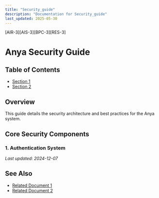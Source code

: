 ```yaml
---
title: "Security_guide"
description: "Documentation for Security_guide"
last_updated: 2025-05-30
---
```

[AIR-3][AIS-3][BPC-3][RES-3]


<!-- markdownlint-disable MD013 line-length -->

# Anya Security Guide

## Table of Contents

- [Section 1](#section-1)
- [Section 2](#section-2)


## Overview
This guide details the security architecture and best practices for the Anya system.

## Core Security Components

### 1. Authentication System


*Last updated: 2024-12-07*

## See Also

- [Related Document 1](./related1.md)
- [Related Document 2](./related2.md)
